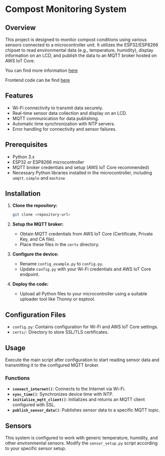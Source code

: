 # Compost Monitoring System

## Overview

This project is designed to monitor compost conditions using various sensors connected to a microcontroller unit. It utilizes the ESP32/ESP8266 chipset to read environmental data (e.g., temperature, humidity), display information on an LCD, and publish the data to an MQTT broker hosted on AWS IoT Core.

You can find more information [here](https://hackmd.io/@3KzL4qeKQkifnP_tzEbLJQ/SJv5nV9LC)

Frontend code can be find [here](https://github.com/MarkerAnn/smart_compost_frontend.git)

## Features

- Wi-Fi connectivity to transmit data securely.
- Real-time sensor data collection and display on an LCD.
- MQTT communication for data publishing.
- Automatic time synchronization with NTP servers.
- Error handling for connectivity and sensor failures.

## Prerequisites

- Python 3.x
- ESP32 or ESP8266 microcontroller
- MQTT broker credentials and setup (AWS IoT Core recommended)
- Necessary Python libraries installed in the microcontroller, including `umqtt.simple` and `machine`

## Installation

1. **Clone the repository:**
   ```bash
   git clone <repository-url>
   ```
2. **Setup the MQTT broker:**

   - Obtain MQTT credentials from AWS IoT Core (Certificate, Private Key, and CA file).
   - Place these files in the `certs` directory.

3. **Configure the device:**

   - Rename `config_example.py` to `config.py`.
   - Update `config.py` with your Wi-Fi credentials and AWS IoT Core endpoint.

4. **Deploy the code:**
   - Upload all Python files to your microcontroller using a suitable uploader tool like Thonny or esptool.

## Configuration Files

- `config.py`: Contains configuration for Wi-Fi and AWS IoT Core settings.
- `certs/`: Directory to store SSL/TLS certificates.

## Usage

Execute the main script after configuration to start reading sensor data and transmitting it to the configured MQTT broker.

### Functions

- **`connect_internet()`**: Connects to the Internet via Wi-Fi.
- **`sync_time()`**: Synchronizes device time with NTP.
- **`initialize_mqtt_client()`**: Initializes and returns an MQTT client configured with SSL.
- **`publish_sensor_data()`**: Publishes sensor data to a specific MQTT topic.

## Sensors

This system is configured to work with generic temperature, humidity, and other environmental sensors. Modify the `sensor_setup.py` script according to your specific sensor setup.
